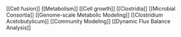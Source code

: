 [[Cell fusion]]
[[Metabolism]]
[[Cell growth]]
[[Clostridia]]
[[Microbial Consortia]]
[[Genome-scale Metabolic Modeling]]
[[Clostridium Acetobutylicum]]
[[Community Modeling]]
[[Dynamic Flux Balance Analysis]]
